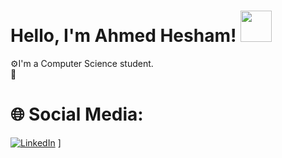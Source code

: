 # Hello, I'm Ahmed Hesham! <img src = "https://raw.githubusercontent.com/MartinHeinz/MartinHeinz/master/wave.gif" width = 50px>
⚙️I'm a Computer Science student.<br>🌱 

# 🌐 Social Media:
[![LinkedIn](https://img.shields.io/badge/LinkedIn-%230077B5.svg?logo=linkedin&logoColor=white)]([(https://www.linkedin.com/in/ahmed-hesham-76a29a285/)) ]


<!---
Osman-SoftwareEngineer/Osman-SoftwareEngineer is a ✨ special ✨ repository because its `README.md` (this file) appears on your GitHub profile.
You can click the Preview link to take a look at your changes.
--->
